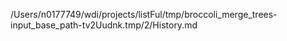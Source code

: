 /Users/n0177749/wdi/projects/listFul/tmp/broccoli_merge_trees-input_base_path-tv2Uudnk.tmp/2/History.md